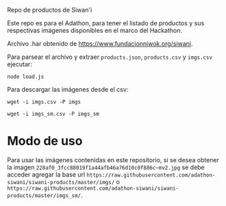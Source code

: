 Repo de productos de Siwan'i

Este repo es para el Adathon, para tener el listado de productos y sus respectivas imágenes disponibles en el marco del Hackathon.

Archivo .har obtenido de https://www.fundacionniwok.org/siwani.

Para parsear el archivo y extraer `products.json`, `products.csv` y `imgs.csv` ejecutar:

```
node load.js
```

Para descargar las imágenes desde el csv:

```
wget -i imgs.csv -P imgs
```

```
wget -i imgs_sm.csv -P imgs_sm
```

# Modo de uso

Para usar las imágenes contenidas en este repositorio, si se desea obtener la imagen `228af0_3fcc88019f1a44afb46a76d10c0f886c~mv2.jpg`
se debe acceder agregar la base url `https://raw.githubusercontent.com/adathon-siwani/siwani-products/master/imgs/` o `https://raw.githubusercontent.com/adathon-siwani/siwani-products/master/imgs_sm/`.
